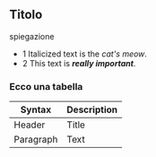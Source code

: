 ## Titolo

spiegazione

- 1 Italicized text is the *cat's meow*.
- 2 This text is ***really important***.

### Ecco una tabella

| Syntax      | Description |
| ----------- | ----------- |
| Header      | Title       |
| Paragraph   | Text        |